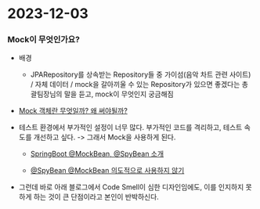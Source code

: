 # 2023-12-03



### Mock이 무엇인가요?

- 배경
  
  - JPARepository를 상속받는 Repository들 중 가이섬(음악 차트 관련 사이트) / 자체 데이터 / mock을 갈아끼울 수 있는 Repository가 있으면 좋겠다는 총괄팀장님의 말을 듣고, mock이 무엇인지 궁금해짐

- [Mock 객체란 무엇일까? 왜 써야될까?](https://happy-coding-day.tistory.com/entry/Mock-%EA%B0%9D%EC%B2%B4%EB%9E%80-%EB%AC%B4%EC%97%87%EC%9D%BC%EA%B9%8C-%EC%99%9C-%EC%8D%A8%EC%95%BC%EB%90%A0%EA%B9%8C)

- 테스트 환경에서 부가적인 설정이 너무 많다. 부가적인 코드를 격리하고, 테스트 속도를 개선하고 싶다.  -> 그래서 Mock을 사용하게 된다.
  
  - [SpringBoot @MockBean, @SpyBean 소개](https://jojoldu.tistory.com/226)
  
  - [@SpyBean @MockBean 의도적으로 사용하지 않기](https://jojoldu.tistory.com/320)

- 그런데 바로 아래 블로그에서 Code Smell이 심한 디자인임에도, 이를 인지하지 못하게 하는 것이 큰 단점이라고 본인이 반박하신다.
